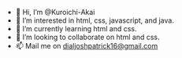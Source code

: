 - 👋 Hi, I’m @Kuroichi-Akai
- 👀 I’m interested in html, css, javascript, and java.
- 🌱 I’m currently learning html and css.
- 💞️ I’m looking to collaborate on html and css.
- 📫 Mail me on dialjoshpatrick16@gmail.com

<!---
Kuroichi-Akai/Kuroichi-Akai is a ✨ special ✨ repository because its `README.md` (this file) appears on your GitHub profile.
You can click the Preview link to take a look at your changes.
--->
